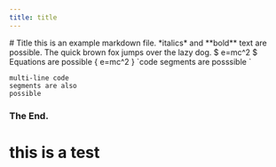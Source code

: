```yaml
---
title: title
---
```

<link rel="stylesheet" type="text/css" media="all" href="test.css" />
# Title
this is an example markdown file.  *italics*  and **bold** text are possible.  
The quick brown fox jumps over the lazy dog.  
$ e=mc^2 $  
Equations are possible  
{ e=mc^2 }  
`code segments are posssible `  

```
multi-line code
segments are also
possible
```

### The End.

<h1> this is a test </h1>





